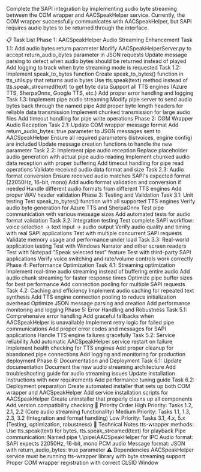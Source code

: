 Complete the SAPI integration by implementing audio byte streaming between the COM wrapper and AACSpeakHelper service. Currently, the COM wrapper successfully communicates with AACSpeakHelper, but SAPI requires audio bytes to be returned through the interface.

📋 Task List
Phase 1: AACSpeakHelper Audio Streaming Enhancement
Task 1.1: Add audio bytes return parameter
Modify AACSpeakHelperServer.py to accept return_audio_bytes parameter in JSON requests
Update message parsing to detect when audio bytes should be returned instead of played
Add logging to track when byte streaming mode is requested
Task 1.2: Implement speak_to_bytes function
Create speak_to_bytes() function in tts_utils.py that returns audio bytes
Use tts.speak(text) method instead of tts.speak_streamed(text) to get byte data
Support all TTS engines (Azure TTS, SherpaOnnx, Google TTS, etc.)
Add proper error handling and logging
Task 1.3: Implement pipe audio streaming
Modify pipe server to send audio bytes back through the named pipe
Add proper byte length headers for reliable data transmission
Implement chunked transmission for large audio files
Add timeout handling for pipe write operations
Phase 2: COM Wrapper Audio Reception
Task 2.1: Update COM wrapper message format
Add return_audio_bytes: true parameter to JSON messages sent to AACSpeakHelper
Ensure all required parameters (listvoices, engine config) are included
Update message creation functions to handle the new parameter
Task 2.2: Implement pipe audio reception
Replace placeholder audio generation with actual pipe audio reading
Implement chunked audio data reception with proper buffering
Add timeout handling for pipe read operations
Validate received audio data format and size
Task 2.3: Audio format conversion
Ensure received audio matches SAPI's expected format (22050Hz, 16-bit, mono)
Add audio format validation and conversion if needed
Handle different audio formats from different TTS engines
Add proper WAV header validation
Phase 3: Testing and Validation
Task 3.1: Unit testing
Test speak_to_bytes() function with all supported TTS engines
Verify audio byte generation for Azure TTS and SherpaOnnx
Test pipe communication with various message sizes
Add automated tests for audio format validation
Task 3.2: Integration testing
Test complete SAPI workflow: voice selection → text input → audio output
Verify audio quality and timing with real SAPI applications
Test with multiple concurrent SAPI requests
Validate memory usage and performance under load
Task 3.3: Real-world application testing
Test with Windows Narrator and other screen readers
Test with Notepad "Speak selected text" feature
Test with third-party SAPI applications
Verify voice switching and rate/volume controls work correctly
Phase 4: Performance Optimization
Task 4.1: Streaming optimization
Implement real-time audio streaming instead of buffering entire audio
Add audio chunk streaming for faster response times
Optimize pipe buffer sizes for best performance
Add connection pooling for multiple SAPI requests
Task 4.2: Caching and efficiency
Implement audio caching for repeated text synthesis
Add TTS engine connection pooling to reduce initialization overhead
Optimize JSON message parsing and creation
Add performance monitoring and logging
Phase 5: Error Handling and Robustness
Task 5.1: Comprehensive error handling
Add graceful fallbacks when AACSpeakHelper is unavailable
Implement retry logic for failed pipe communications
Add proper error codes and messages for SAPI applications
Handle TTS engine failures gracefully
Task 5.2: Service reliability
Add automatic AACSpeakHelper service restart on failure
Implement health checking for TTS engines
Add proper cleanup for abandoned pipe connections
Add logging and monitoring for production deployment
Phase 6: Documentation and Deployment
Task 6.1: Update documentation
Document the new audio streaming architecture
Add troubleshooting guide for audio streaming issues
Update installation instructions with new requirements
Add performance tuning guide
Task 6.2: Deployment preparation
Create automated installer that sets up both COM wrapper and AACSpeakHelper
Add service installation scripts for AACSpeakHelper
Create uninstaller that properly cleans up all components
Add version compatibility checking
🎯 Priority Order
High Priority: Tasks 1.2, 2.1, 2.2 (Core audio streaming functionality)
Medium Priority: Tasks 1.1, 1.3, 2.3, 3.2 (Integration and format handling)
Low Priority: Tasks 3.1, 4.x, 5.x (Testing, optimization, robustness)
🔧 Technical Notes
tts-wrapper methods: Use tts.speak(text) for bytes, tts.speak_streamed(text) for playback
Pipe communication: Named pipe \\.\pipe\AACSpeakHelper for IPC
Audio format: SAPI expects 22050Hz, 16-bit, mono PCM audio
Message format: JSON with return_audio_bytes: true parameter
⚠️ Dependencies
AACSpeakHelper service must be running
tts-wrapper library with byte streaming support
Proper COM wrapper registration with correct CLSID
Window